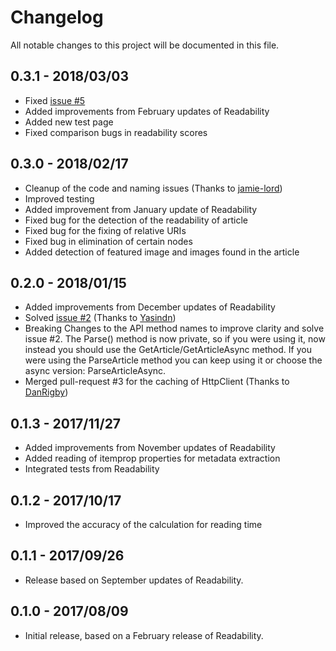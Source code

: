 # Changelog
All notable changes to this project will be documented in this file.

## 0.3.1 - 2018/03/03
- Fixed [issue #5](https://github.com/Strumenta/SmartReader/issues/5)
- Added improvements from February updates of Readability
- Added new test page
- Fixed comparison bugs in readability scores

## 0.3.0 - 2018/02/17 
- Cleanup of the code and naming issues (Thanks to [jamie-lord](https://github.com/jamie-lord))
- Improved testing
- Added improvement from January update of Readability
- Fixed bug for the detection of the readability of article
- Fixed bug for the fixing of relative URIs
- Fixed bug in elimination of certain nodes
- Added detection of featured image and images found in the article

## 0.2.0 - 2018/01/15
- Added improvements from December updates of Readability
- Solved [issue #2](https://github.com/Strumenta/SmartReader/issues/2) (Thanks to [Yasindn](https://github.com/yasindn))
- Breaking Changes to the API method names to improve clarity and solve issue #2. The Parse() method is now private, so if you were using it, now instead you should use the GetArticle/GetArticleAsync method. If you were using the ParseArticle method you can keep using it or choose the async version: ParseArticleAsync.
- Merged pull-request #3 for the caching of HttpClient (Thanks to [DanRigby](https://github.com/DanRigby))

## 0.1.3 - 2017/11/27
- Added improvements from November updates of Readability
- Added reading of itemprop properties for metadata extraction
- Integrated tests from Readability

## 0.1.2 - 2017/10/17

- Improved the accuracy of the calculation for reading time

## 0.1.1 - 2017/09/26

- Release based on September updates of Readability.

## 0.1.0 - 2017/08/09

- Initial release, based on a February release of Readability.